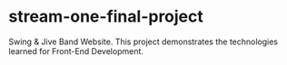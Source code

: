 # stream-one-final-project
Swing &amp; Jive Band Website. This project demonstrates the technologies learned for Front-End Development.
